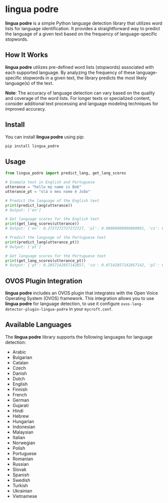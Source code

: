 # lingua podre

**lingua podre** is a simple Python language detection library that utilizes word lists for language identification. It provides a straightforward way to predict the language of a given text based on the frequency of language-specific stopwords.

## How It Works

**lingua podre** utilizes pre-defined word lists (stopwords) associated with each supported language. By analyzing the frequency of these language-specific stopwords in a given text, the library predicts the most likely language(s) of the text.

**Note**: The accuracy of language detection can vary based on the quality and coverage of the word lists. For longer texts or specialized content, consider additional text processing and language modeling techniques for improved accuracy.

## Install

You can install **lingua podre** using pip:

```bash
pip install lingua_podre
```

## Usage

```python
from lingua_podre import predict_lang, get_lang_scores

# Example text in English and Portuguese
utterance = "hello my name is Bob"
utterance_pt = "olá o meu nome é João"

# Predict the language of the English text
print(predict_lang(utterance))
# Output: ['en']

# Get language scores for the English text
print(get_lang_scores(utterance))
# Output: {'en': 0.2727272727272727, 'pl': 0.09090909090909091, 'cs': 0.09090909090909091, 'sk': 0.09090909090909091, 'hu': 0.09090909090909091, 'sv': 0.09090909090909091, 'nb': 0.09090909090909091, 'da': 0.09090909090909091, 'nl': 0.09090909090909091}

# Predict the language of the Portuguese text
print(predict_lang(utterance_pt))
# Output: ['pt']

# Get language scores for the Portuguese text
print(get_lang_scores(utterance_pt))
# Output: {'pt': 0.2857142857142857, 'ca': 0.07142857142857142, 'pl': 0.07142857142857142, 'cs': 0.07142857142857142, 'ro': 0.14285714285714285, 'it': 0.14285714285714285, 'tr': 0.07142857142857142, 'sk': 0.07142857142857142, 'es': 0.07142857142857142}
```

## OVOS Plugin Integration

**lingua podre** includes an OVOS plugin that integrates with the Open Voice Operating System (OVOS) framework. 
This integration allows you to use **lingua podre** for language detection, to use it configure `ovos-lang-detector-plugin-lingua-podre` in your `mycroft.conf`.


## Available Languages

The **lingua podre** library supports the following languages for language detection:

- Arabic
- Bulgarian
- Catalan
- Czech
- Danish
- Dutch
- English
- Finnish
- French
- German
- Gujarati
- Hindi
- Hebrew
- Hungarian
- Indonesian
- Malaysian
- Italian
- Norwegian
- Polish
- Portuguese
- Romanian
- Russian
- Slovak
- Spanish
- Swedish
- Turkish
- Ukrainian
- Vietnamese

